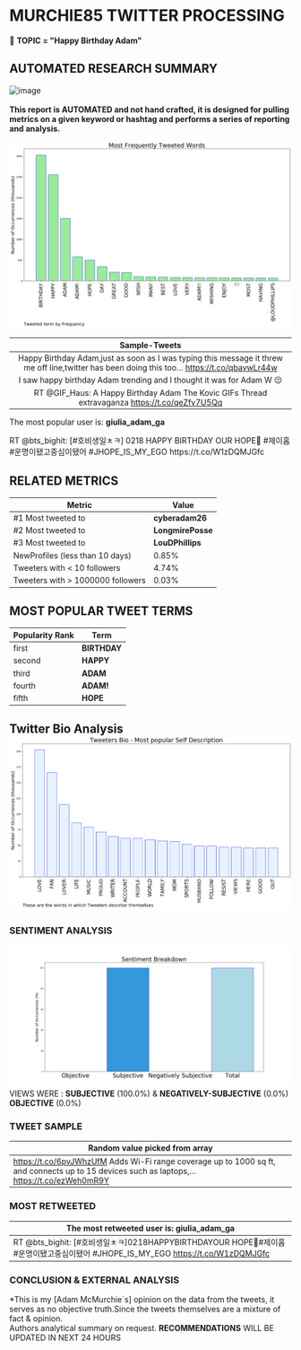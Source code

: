 # MURCHIE85 TWITTER PROCESSING 
&#x1F34E; **TOPIC = "Happy Birthday Adam"**

## AUTOMATED RESEARCH SUMMARY

![image](https://marketingplatform.google.com/about/static/images/gmp/analytics-smb-benefit.jpg)
<br></br>
<b> This report is AUTOMATED and not hand crafted, it is designed for pulling metrics on a given keyword or hashtag and performs a series of reporting and analysis.</b>



![image](TWEETS.png)



|                **Sample-Tweets**        |
| :-------------: |
| Happy Birthday Adam,just as soon as I was typing this message it threw me off line,twitter has been doing this too… https://t.co/qbavwLr44w |
| I saw happy birthday Adam trending and I thought it was for Adam W 😔 |
| RT @GIF_Haus: A Happy Birthday Adam The Kovic GIFs Thread extravaganza https://t.co/qeZfv7U5Qq |

The most popular user is: **giulia_adam_ga**
<div class="alert alert-block alert-danger"> RT @bts_bighit: [#호비생일ㅊㅋ]
0218
HAPPY
BIRTHDAY
OUR HOPE💜
#제이홉 #운명이됐고중심이됐어 #JHOPE_IS_MY_EGO https://t.co/W1zDQMJGfc</div>

## RELATED METRICS<br>
| Metric | Value |
| ------------- | ------------- |
| #1 Most tweeted to  | **cyberadam26** |
| #2 Most tweeted to  | **LongmirePosse** |
| #3 Most tweeted to  | **LouDPhillips** |
| NewProfiles (less than 10 days) | 0.85%  |
| Tweeters with < 10 followers  | 4.74%|
| Tweeters with > 1000000 followers  | 0.03%  |



## MOST POPULAR TWEET TERMS 


| Popularity Rank  | Term |
| ------------- | ------------- |
| first  | **BIRTHDAY**  |
| second  | **HAPPY**  |
| third  | **ADAM** |
| fourth  | **ADAM!**  |
| fifth  | **HOPE**  |


## Twitter Bio Analysis![image](BIO.png)
### SENTIMENT ANALYSIS
![image](sentiment.png)
VIEWS WERE : **SUBJECTIVE**  (100.0%) & **NEGATIVELY-SUBJECTIVE** (0.0%) **OBJECTIVE** (0.0%)

### TWEET SAMPLE 
| Random value picked from array |
| ------------- |
|https://t.co/6pvJWhzUfM Adds Wi-Fi range coverage up to 1000 sq ft, and connects up to 15 devices such as laptops,… https://t.co/ezWeh0mR9Y |

### MOST RETWEETED 

| The most retweeted user is: **giulia_adam_ga**  |
| ------------- |
| RT @bts_bighit: [#호비생일ㅊㅋ]0218HAPPYBIRTHDAYOUR HOPE💜#제이홉 #운명이됐고중심이됐어 #JHOPE_IS_MY_EGO https://t.co/W1zDQMJGfc |

### CONCLUSION & EXTERNAL ANALYSIS

*This is my [Adam McMurchie`s] opinion on the data from the tweets, it serves as no objective truth.Since the tweets themselves are a mixture of fact & opinion.<br>
Authors analytical summary on request.
**RECOMMENDATIONS** WILL BE UPDATED IN NEXT  24 HOURS <br>